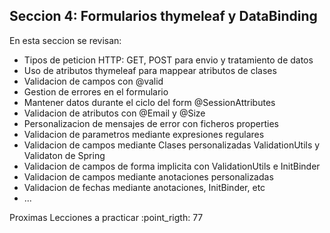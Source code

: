 ## Seccion 4: Formularios thymeleaf y DataBinding

En esta seccion se revisan:
- Tipos de peticion HTTP: GET, POST para envio y tratamiento de datos
- Uso de atributos thymeleaf para mappear atributos de clases
- Validacion de campos con @valid
- Gestion de errores en el formulario
- Mantener datos durante el ciclo del form @SessionAttributes
- Validacion de atributos con @Email y @Size
- Personalizacion de mensajes de error con ficheros properties
- Validacion de parametros mediante expresiones regulares
- Validacion de campos mediante Clases personalizadas ValidationUtils y Validaton de Spring
- Validacion de campos de forma implicita con ValidationUtils e InitBinder
- Validacion de campos mediante anotaciones personalizadas
- Validacion de fechas mediante anotaciones, InitBinder, etc
- ...

Proximas Lecciones a practicar :point_rigth: 77